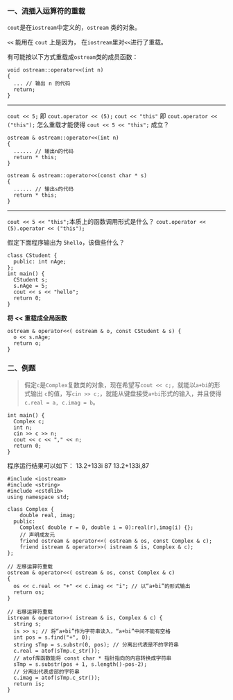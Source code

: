 ### 一、流插入运算符的重载

`cout`是在`iostream`中定义的，`ostream` 类的对象。

`<<` 能用在 `cout` 上是因为， 在`iostream`里对`<<`进行了重载。

有可能按以下方式重载成`ostream`类的成员函数：
```
void ostream::operator<<(int n)
{
  ... // 输出 n 的代码
  return;
}
```

----------

`cout << 5;` 即 `cout.operator << (5);`
`cout << "this"` 即 `cout.operator << ("this");`
怎么重载才能使得
  `cout << 5 << "this";`
  成立？

```
ostream & ostream::operator<<(int n)
{
  ...... // 输出n的代码
  return * this;
}

ostream & ostream::operator<<(const char * s)
{
  ...... // 输出s的代码
  return * this;
}
```

----------

`cout << 5 << "this";`本质上的函数调用形式是什么？
`cout.operator << (5).operator << ("this");`

假定下面程序输出为 `5hello`，该做些什么？
```
class CStudent {
  public: int nAge;
};
int main() {
  CStudent s;
  s.nAge = 5;
  cout << s << "hello";
  return 0;
}
```

**将 << 重载成全局函数**
```
ostream & operator<<( ostream & o, const CStudent & s) {
  o << s.nAge;
  return o;
}
```

### 二、例题

> 假定`c`是`Complex`复数类的对象，现在希望写`cout << c;`，就能以`a+bi`的形式输出
> `c`的值，写`cin >> c;`，就能从键盘接受`a+bi`形式的输入，并且使得`c.real = a, c.imag = b`。
```
int main() {
  Complex c;
  int n;
  cin >> c >> n;
  cout << c << "," << n;
  return 0;
}
```
程序运行结果可以如下：
13.2+133i 87
13.2+133i,87


```
#include <iostream>
#include <string>
#include <cstdlib>
using namespace std;

class Complex {
    double real, imag;
  public:
    Complex( double r = 0, double i = 0):real(r),imag(i) {};
    // 声明成友元
    friend ostream & operator<<( ostream & os, const Complex & c);
    friend istream & operator>>( istream & is, Complex & c);
};

// 左移运算符重载
ostream & operator<<( ostream & os, const Complex & c)
{
  os << c.real << "+" << c.imag << "i"; // 以“a+bi”的形式输出
  return os;
}

// 右移运算符重载
istream & operator>>( istream & is, Complex & c) {
  string s;
  is >> s; // 将“a+bi”作为字符串读入，“a+bi”中间不能有空格
  int pos = s.find("+", 0);
  string sTmp = s.substr(0, pos); // 分离出代表是不的字符串
  c.real = atof(sTmp.c_str());
  // atof库函数能将 const char * 指针指向的内容转换成字符串
  sTmp = s.substr(pos + 1, s.length()-pos-2);
  // 分离出代表虚部的字符串
  c.imag = atof(sTmp.c_str());
  return is;
}
```
